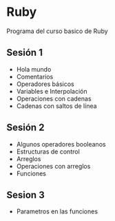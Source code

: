 # Ruby

Programa del curso basico de Ruby

## Sesión 1

* Hola mundo
* Comentarios
* Operadores básicos
* Variables e Interpolación
* Operaciones con cadenas
* Cadenas con saltos de línea

## Sesión 2

* Algunos operadores booleanos
* Estructuras de control
* Arreglos
* Operaciones con arreglos
* Funciones

## Sesion 3

* Parametros en las funciones
